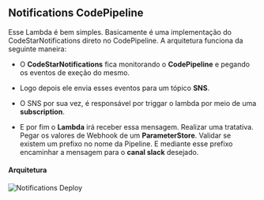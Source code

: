 ## Notifications CodePipeline

Esse Lambda é bem simples. Basicamente é uma implementação do CodeStarNotifications direto no CodePipeline. A arquitetura funciona da seguinte maneira: 

- O **CodeStarNotifications** fica monitorando o **CodePipeline** e pegando os eventos de exeção do mesmo.

- Logo depois ele envia esses eventos para um tópico **SNS**.

- O SNS por sua vez, é responsável por triggar o lambda por meio de uma **subscription**.

- E por fim o **Lambda** irá receber essa mensagem. Realizar uma tratativa. Pegar os valores de Webhook de um **ParameterStore**. Validar se existem um prefixo no nome da Pipeline. E mediante esse prefixo encaminhar a mensagem para o **canal slack** desejado.

#### Arquitetura
![Notifications Deploy](https://user-images.githubusercontent.com/52427398/119200560-8ae93500-ba63-11eb-9dfa-33fecc4666df.jpg)
